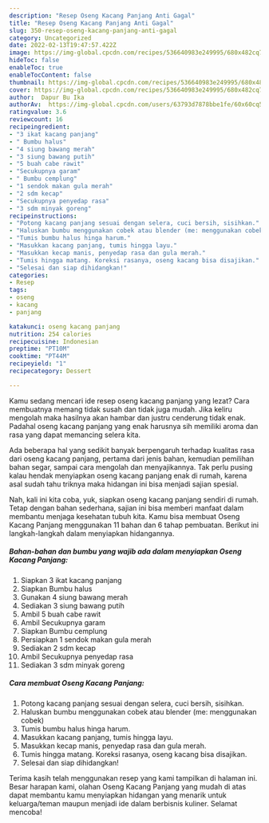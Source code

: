 ```yaml
---
description: "Resep Oseng Kacang Panjang Anti Gagal"
title: "Resep Oseng Kacang Panjang Anti Gagal"
slug: 350-resep-oseng-kacang-panjang-anti-gagal
category: Uncategorized
date: 2022-02-13T19:47:57.422Z
image: https://img-global.cpcdn.com/recipes/536640983e249995/680x482cq70/oseng-kacang-panjang-foto-resep-utama.jpg
hideToc: false
enableToc: true
enableTocContent: false
thumbnail: https://img-global.cpcdn.com/recipes/536640983e249995/680x482cq70/oseng-kacang-panjang-foto-resep-utama.jpg
cover: https://img-global.cpcdn.com/recipes/536640983e249995/680x482cq70/oseng-kacang-panjang-foto-resep-utama.jpg
author:  Dapur Bu Ika
authorAv:  https://img-global.cpcdn.com/users/63793d7878bbe1fe/60x60cq50/avatar.jpg
ratingvalue: 3.6
reviewcount: 16
recipeingredient:
- "3 ikat kacang panjang"
- " Bumbu halus"
- "4 siung bawang merah"
- "3 siung bawang putih"
- "5 buah cabe rawit"
- "Secukupnya garam"
- " Bumbu cemplung"
- "1 sendok makan gula merah"
- "2 sdm kecap"
- "Secukupnya penyedap rasa"
- "3 sdm minyak goreng"
recipeinstructions:
- "Potong kacang panjang sesuai dengan selera, cuci bersih, sisihkan."
- "Haluskan bumbu menggunakan cobek atau blender (me: menggunakan cobek)"
- "Tumis bumbu halus hinga harum."
- "Masukkan kacang panjang, tumis hingga layu."
- "Masukkan kecap manis, penyedap rasa dan gula merah."
- "Tumis hingga matang. Koreksi rasanya, oseng kacang bisa disajikan."
- "Selesai dan siap dihidangkan!"
categories:
- Resep
tags:
- oseng
- kacang
- panjang

katakunci: oseng kacang panjang 
nutrition: 254 calories
recipecuisine: Indonesian
preptime: "PT10M"
cooktime: "PT44M"
recipeyield: "1"
recipecategory: Dessert

---
```



Kamu sedang mencari ide resep oseng kacang panjang yang lezat? Cara membuatnya memang tidak susah dan tidak juga mudah. Jika keliru mengolah maka hasilnya akan hambar dan justru cenderung tidak enak. Padahal oseng kacang panjang yang enak harusnya sih memiliki aroma dan rasa yang dapat memancing selera kita.


Ada beberapa hal yang sedikit banyak berpengaruh terhadap kualitas rasa dari oseng kacang panjang, pertama dari jenis bahan, kemudian pemilihan bahan segar, sampai cara mengolah dan menyajikannya. Tak perlu pusing kalau hendak menyiapkan oseng kacang panjang enak di rumah, karena asal sudah tahu triknya maka hidangan ini bisa menjadi sajian spesial.




Nah, kali ini kita coba, yuk, siapkan oseng kacang panjang sendiri di rumah. Tetap dengan bahan sederhana, sajian ini bisa memberi manfaat dalam membantu menjaga kesehatan tubuh kita. Kamu bisa membuat Oseng Kacang Panjang menggunakan 11 bahan dan 6 tahap pembuatan. Berikut ini langkah-langkah dalam menyiapkan hidangannya.

<!--inarticleads1-->

##### Bahan-bahan dan bumbu yang wajib ada dalam menyiapkan Oseng Kacang Panjang:

1. Siapkan 3 ikat kacang panjang
1. Siapkan  Bumbu halus
1. Gunakan 4 siung bawang merah
1. Sediakan 3 siung bawang putih
1. Ambil 5 buah cabe rawit
1. Ambil Secukupnya garam
1. Siapkan  Bumbu cemplung
1. Persiapkan 1 sendok makan gula merah
1. Sediakan 2 sdm kecap
1. Ambil Secukupnya penyedap rasa
1. Sediakan 3 sdm minyak goreng




<!--inarticleads2-->

##### Cara membuat Oseng Kacang Panjang:

1. Potong kacang panjang sesuai dengan selera, cuci bersih, sisihkan.
1. Haluskan bumbu menggunakan cobek atau blender (me: menggunakan cobek)
1. Tumis bumbu halus hinga harum.
1. Masukkan kacang panjang, tumis hingga layu.
1. Masukkan kecap manis, penyedap rasa dan gula merah.
1. Tumis hingga matang. Koreksi rasanya, oseng kacang bisa disajikan.
1. Selesai dan siap dihidangkan!



Terima kasih telah menggunakan resep yang kami tampilkan di halaman ini. Besar harapan kami, olahan Oseng Kacang Panjang yang mudah di atas dapat membantu kamu menyiapkan hidangan yang menarik untuk keluarga/teman maupun menjadi ide dalam berbisnis kuliner. Selamat mencoba!

